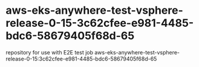 # aws-eks-anywhere-test-vsphere-release-0-15-3c62cfee-e981-4485-bdc6-58679405f68d-65
repository for use with E2E test job aws-eks-anywhere-test-vsphere-release-0-15:3c62cfee-e981-4485-bdc6-58679405f68d-65
